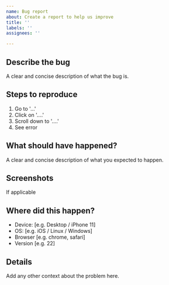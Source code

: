 ```yaml
---
name: Bug report
about: Create a report to help us improve
title: ''
labels: ''
assignees: ''

---
```


## Describe the bug
A clear and concise description of what the bug is.

## Steps to reproduce
1. Go to '...'
2. Click on '....'
3. Scroll down to '....'
4. See error

## What should have happened?
A clear and concise description of what you expected to happen.

## Screenshots
If applicable

## Where did this happen?
- Device: [e.g. Desktop / iPhone 11]
- OS: [e.g. iOS / Linux / Windows]
- Browser [e.g. chrome, safari]
- Version [e.g. 22]

## Details
Add any other context about the problem here.
